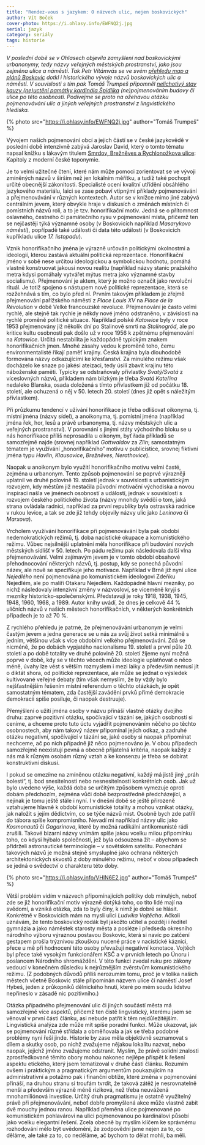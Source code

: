 ```yaml
---
title: "Rendez-vous s jazykem: O názvech ulic, nejen boskovických"
author: Vít Boček
cover-photo: https://i.ohlasy.info/EWFNQ2j.jpg
serial: jazyk
category: seriály
tags: historie
---
```


*V poslední době se v Ohlasech objevila zamyšlení nad boskovickými urbanonymy, tedy názvy veřejných městských prostranství, jako jsou zejména ulice a náměstí. Tak Petr Vítámvás se ve svém [přehledu map a plánů Boskovic](/clanky/2015/09/mapy-boskovic.html) dotkl i historického vývoje názvů boskovických ulic a náměstí. V souvislosti s tím pak Tomáš Trumpeš připomněl [nelichotivý stav kauzy (ne)uctění památky kardinála Špidlíka](/clanky/2015/09/pocta-spidlikovi.html) (ne)pojmenováním budovy či ulice po této osobnosti. Podívejme se proto na ožehavou otázku pojmenovávání ulic a jiných veřejných prostranství z lingvistického hlediska.*

{% photo src="https://i.ohlasy.info/EWFNQ2j.jpg" author="Tomáš Trumpeš" %}

Vývojem našich pojmenování obcí a jejich částí se v české jazykovědě v poslední době intenzivně zabývá Jaroslav David, který o tomto tématu napsal knížku s lákavým titulem [Smrdov, Brežněves a Rychlonožkova ulice](http://www.academia.cz/smrdov-brezneves-a-rychlonozkova-ulice.html): Kapitoly z moderní české toponymie.

Je to velmi užitečné čtení, které nám může pomoci zorientovat se ve vývoji zmíněných názvů v širším než jen lokálním měřítku, a tudíž také pochopit určité obecnější zákonitosti. Specialisté ocení kvalitní utřídění obsáhlého jazykového materiálu, laici se zase pobaví vtipnými příklady pojmenovávání a přejmenovávání v různých kontextech. Autor se v knížce mimo jiné zabývá centrálním jevem, který obvykle hraje v diskusích o změnách místních či pomístních názvů roli, a to je tzv. honorifikační motiv. Jedná se o přítomnost oslavného, čestného či památečního rysu v pojmenování místa, přičemž ten se nejčastěji týká významné osoby (v Boskovicích například *Masarykovo náměstí*), popřípadě také události či data této události (v Boskovicích kupříkladu ulice *17. listopadu*).

Vznik honorifikačního jména je výrazně určován politickými okolnostmi a ideologií, kterou zastává aktuální politická reprezentace. Honorifikační jméno v sobě nese určitou ideologickou a symbolickou hodnotu, pomáhá vlastně konstruovat jakousi novou realitu (například názvy stanic pražského metra kdysi pomáhaly vytvářet mýtus metra jako významné stavby socialismu). Přejmenování je aktem, který je možno označit jako revoluční rituál. Je totiž spojeno s nástupem nové politické reprezentace, která se rozžehnává s tím, co bylo před ní. Prvním takovým příkladem je zřejmě přejmenování pařížského náměstí z *Place Louis XV* na *Place de la Révolution* v době Velké francouzské revoluce. Přejmenování je často velmi rychlé, ale stejně tak rychle je někdy nové jméno odstraněno, v závislosti na rychlé proměně politické situace. Například polské *Katowice* byly v roce 1953 přejmenovány již několik dní po Stalinově smrti na *Stalinogród*, ale po kritice kultu osobnosti pak došlo už v roce 1956 k zpětnému přejmenování na *Katowice*. Určitá nestabilita je každopádně typickým znakem honorifikačních jmen. Mnohé zásahy vedou k proměně toho, čemu environmentalisté říkají paměť krajiny. Česká krajina byla dlouhodobě formována názvy odkazujícími ke křesťanství. Za minulého režimu však docházelo ke snaze po jakési ateizaci, tedy úsilí zbavit krajinu této náboženské paměti. Typicky se odstraňovaly přívlastky *Svatý/Svatá* z víceslovných názvů, příkladem nám blízkým je třeba *Svatá Kateřina* nedaleko Blanska, osada doložená s tímto přívlastkem již od počátku 18. století, ale ochuzená o něj v 50. letech 20. století (dnes již opět s náležitým přívlastkem).

Při průzkumu tendencí v užívání honorifikace je třeba odlišovat oikonyma, tj. místní jména (názvy sídel), a anoikonyma, tj. pomístní jména (například jména řek, hor, lesů a právě urbanonyma, tj. názvy městských ulic a veřejných prostranství). V porovnání s jinými státy východního bloku se u nás honorifikace příliš neprosadila u oikonym, byť řada příkladů se samozřejmě najde (srovnej například *Gottwaldov* za *Zlín*; samostatným tématem je využívání „honorifikačního“ motivu v publicistice, srovnej fiktivní jména typu *Havlín*, *Klausovice*, *Brežněves*, *Nerathovice*).

Naopak u anoikonym bylo využití honorifikačního motivu velmi časté, zejména u urbanonym. Tento způsob pojmenování se poprvé výrazněji uplatnil ve druhé polovině 19. století jednak v souvislosti s urbanistickým rozvojem, kdy městům již nestačila původní motivační východiska a novou inspiraci našla ve jménech osobností a událostí, jednak v souvislosti s rozvojem českého politického života (názvy mnohdy svědčí o tom, jaká strana ovládala radnici, například za první republiky byla ostravská radnice v rukou levice, a tak se zde již tehdy objevily názvy ulic jako *Leninova* či *Marxova*).

Vrcholem využívání honorifikace při pojmenovávání byla pak období nedemokratických režimů, tj. doba nacistické okupace a komunistického režimu. Vůbec nejsilnější uplatnění měla honorifikace při budování nových městských sídlišť v 50. letech. Po pádu režimu pak následovala další vlna přejmenovávání. Velmi zajímavým jevem je v tomto období obsahové přehodnocování některých názvů, tj. postup, kdy se ponechá původní název, ale nově se specifikuje jeho motivace. Například v Brně již nyní ulice *Nejedlého* není pojmenována po komunistickém ideologovi Zdeňku Nejedlém, ale po malíři Otakaru Nejedlém. Každopádně hlavní mezníky, po nichž následovaly intenzivní změny v názvosloví, se víceméně kryjí s mezníky historicko-společenskými. Představují je roky 1918, 1938, 1945, 1948, 1960, 1968, a 1989. Autor knihy uvádí, že dnes je celkově 44 % uličních názvů v našich městech honorifikačních, v některých konkrétních případech je to až 70 %.

Z rychlého přehledu je patrné, že přejmenovávání urbanonym je velmi častým jevem a jedna generace se u nás za svůj život setká minimálně s jedním, většinou však s více obdobími velkého přejmenovávání. Zdá se nicméně, že po dobách vypjatého nacionalismu 19. století a první půle 20. století a po době totality ve druhé polovině 20. století žijeme nyní 
možná poprvé v době, kdy se v těchto věcech může ideologie uplatňovat o něco méně, úvahy lze vést s větším rozmyslem i mezi laiky a především nemusí jít o diktát shora, od politické reprezentace, ale může se jednat o výsledek kultivované veřejné debaty (tím však nemyslím, že by vždy bylo nejšťastnějším řešením místní referendum o těchto otázkách, je opět samostatným tématem, zda častější zavádění prvků přímé demokracie demokracii spíše posiluje, či naopak destruuje).

Přemýšlení o užití jména osoby v názvu přináší vlastně otázky dvojího druhu: zaprvé pozitivní otázku, spočívající v tázání se, jakých osobností si ceníme, a chceme proto tuto úctu vyjádřit pojmenováním něčeho po těchto osobnostech, aby nám takový název připomínal jejich odkaz, a zadruhé otázku negativní, spočívající v tázání se, jaké osoby si naopak připomínat nechceme, ač po nich případně již něco pojmenováno je. V obou případech samozřejmě neexistují pevná a obecně přijatelná kritéria, naopak každý z nás má k různým osobám různý vztah a ke konsenzu je třeba se dobírat konstruktivní diskusí.

I pokud se omezíme na zmíněnou otázku negativní, každý má jistě jiný „práh bolesti“, tj. bod snesitelnosti nebo nesnesitelnosti konkrétních osob. Jak už bylo uvedeno výše, každá doba se určitým způsobem vymezuje oproti dobám předchozím, zejména vůči době bezprostředně předcházející, a nejinak je tomu ještě stále i nyní. I v dnešní době se ještě přirozeně vztahujeme hlavně k období komunistické totality a mohou vznikat otázky, jak naložit s jejím dědictvím, co se týče názvů míst. Osobně bych zde patřil do tábora spíše kompromisního. Nevadí mi například názvy ulic jako *Kosmonautů* či *Gagarinova*, které by možná radikální antikomunisté rádi zrušili. Takové bizarní názvy vnímám spíše jakou vcelku milou připomínku toho, co kdysi hýbalo společností, jež byla odsouzena žít – abychom se přidrželi astronautické terminologie – v sovětském satelitu. Ponechání takových názvů je možná stejně smysluplné jako ochrana některých architektonických skvostů z doby minulého režimu, neboť v obou případech se jedná o svědectví o charakteru této doby.

{% photo src="https://i.ohlasy.info/VHlN6E2.jpg" author="Tomáš Trumpeš" %}

Větší problém vidím v názvech připomínajících politiky dob minulých, neboť zde se již honorifikační motiv výrazně dotýká toho, co tito lidé mají na svědomí, a vzniká otázka, zda to byly činy, k nimž je dobré se hlásit. Konkrétně v Boskovicích mám na mysli ulici *Ludvíka Vojtěcha*. Ačkoli uznávám, že tento boskovický rodák byl jakožto učitel a později i ředitel gymnázia a jako náměstek starosty města a posléze i předseda okresního národního výboru výraznou postavou Boskovic, která si navíc po zatčení gestapem prošla trýznivou zkouškou nucené práce v nacistické káznici, přece u mě při hodnocení této osoby převažují negativní konotace. Vojtěch byl přece také vysokým funkcionářem KSČ a v prvních letech po Únoru i poslancem Národního shromáždění. V této funkci zvedal ruku pro zákony vedoucí v konečném důsledku k nejrůznějším zvěrstvům komunistického režimu. (Z podobných důvodů příliš nerozumím tomu, proč je v tolika našich městech včetně Boskovic stále připomínán názvem ulice či náměstí Josef Hybeš, jeden z průkopníků dělnického hnutí, které po mém soudu lidstvu nepřineslo v zásadě nic pozitivního.)

Otázka případného přejmenování ulic či jiných součástí města má samozřejmě více aspektů, přičemž ten čistě lingvistický, kterému jsem se věnoval v první části článku, asi nebude patřit k těm nejdůležitějším. Lingvistická analýza zde může mít spíše poradní funkci. Může ukazovat, jak se pojmenování různě střídala a obměňovala a jak se třeba podobné problémy nyní řeší jinde. Historie by zase měla objektivně seznamovat s dílem a skutky osob, po nichž zvažujeme nějakou lokalitu nazvat, nebo naopak, jejichž jméno zvažujeme odstranit. Myslím, že právě solidní znalosti zprostředkované těmito obory mohou nakonec nejlépe přispět k řešení aspektu etického, který jsem tematizoval v druhé části článku. Rozumím ovšem i praktickým a pragmatickým argumentům poukazujícím na administrativní a potažmo pak i finanční obtíže, které změna v pojmenování přináší, na druhou stranu si troufám tvrdit, že taková zátěž je nesrovnatelně menší a především výrazně méně riziková, než třeba neuvážená mnohamiliónová investice. Určitý druh pragmatismu je ostatně využitelný právě při přejmenovávání, neboť dobře promyšlená akce může vlastně zabít dvě mouchy jednou ranou. Například přeměna ulice pojmenované po komunistickém pohlavárovi na ulici pojmenovanou po kardinálovi působí jako vcelku elegantní řešení. Zcela obecně by myslím klíčem ke správnému rozhodování mělo být uvědomění, že zodpovědní jsme nejen za to, co děláme, ale také za to, co neděláme, ač bychom to dělat mohli, ba měli.
